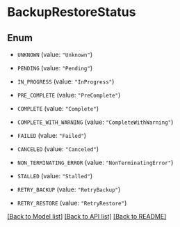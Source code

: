# BackupRestoreStatus

## Enum


* `UNKNOWN` (value: `"Unknown"`)

* `PENDING` (value: `"Pending"`)

* `IN_PROGRESS` (value: `"InProgress"`)

* `PRE_COMPLETE` (value: `"PreComplete"`)

* `COMPLETE` (value: `"Complete"`)

* `COMPLETE_WITH_WARNING` (value: `"CompleteWithWarning"`)

* `FAILED` (value: `"Failed"`)

* `CANCELED` (value: `"Canceled"`)

* `NON_TERMINATING_ERROR` (value: `"NonTerminatingError"`)

* `STALLED` (value: `"Stalled"`)

* `RETRY_BACKUP` (value: `"RetryBackup"`)

* `RETRY_RESTORE` (value: `"RetryRestore"`)


[[Back to Model list]](../README.md#documentation-for-models) [[Back to API list]](../README.md#documentation-for-api-endpoints) [[Back to README]](../README.md)


